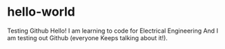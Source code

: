 # hello-world
Testing Github
Hello! I am learning to code for Electrical Engineering And I am testing out Github (everyone Keeps talking about it!).
